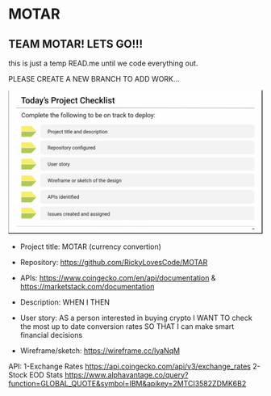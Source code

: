 # MOTAR

## TEAM MOTAR! LETS GO!!!

this is just a temp READ.me until we code everything out.

PLEASE CREATE A NEW BRANCH TO ADD WORK...

![Project checklist screenshot](./images/checklist.png)

- Project title: MOTAR (currency convertion)
- Repository: https://github.com/RickyLovesCode/MOTAR
- APIs: https://www.coingecko.com/en/api/documentation & https://marketstack.com/documentation
- Description:
  WHEN I
  THEN
- User story:
  AS a person interested in buying crypto
  I WANT TO check the most up to date conversion rates
  SO THAT I can make smart financial decisions

- Wireframe/sketch: https://wireframe.cc/lyaNqM

API:
1-Exchange Rates https://api.coingecko.com/api/v3/exchange_rates
2-Stock EOD Stats https://www.alphavantage.co/query?function=GLOBAL_QUOTE&symbol=IBM&apikey=2MTCI3582ZDMK6B2
